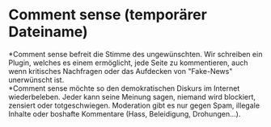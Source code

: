 # Comment sense (temporärer Dateiname)
*Comment sense befreit die Stimme des ungewünschten. Wir schreiben ein Plugin, welches es einem ermöglicht, jede Seite zu kommentieren, auch wenn kritisches Nachfragen oder das Aufdecken von "Fake-News" unerwünscht ist.  
*Comment sense möchte so den demokratischen Diskurs im Internet wiederbeleben. Jeder kann seine Meinung sagen, niemand wird blockiert, zensiert oder totgeschwiegen. Moderation gibt es nur gegen Spam, illegale Inhalte oder boshafte Kommentare (Hass, Beleidigung, Drohungen...).
